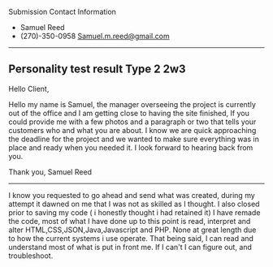 
Submission
Contact Information
- Samuel Reed
- (270)-350-0958
Samuel.m.reed@gmail.com
-----------------------------------------
Personality test result
Type 2
2w3
------------------------------------------

Hello Client,

Hello my name is Samuel, the manager overseeing the project is currently out of the office and I am getting close to having the site finished, If you could provide me with a few photos and a paragraph or two that tells your customers who and what you are about. I know we are quick approaching the deadline for the project and we wanted to make sure everything was in place and ready when you needed it.
I look forward to hearing back from you.

Thank you,
Samuel Reed

------------------------------------------

I know you requested to go ahead and send what was created, during my attempt it dawned on me that I was not as skilled as I thought. I also closed prior to saving my code ( i honestly thought i had retained it) I have remade the code, most of what I have done up to this point is read, interpret and alter HTML,CSS,JSON,Java,Javascript and PHP. None at great length due to how the current systems i use operate. That being said, I can read and understand most of what is put in front me. If I can't I can figure out, and troubleshoot.
